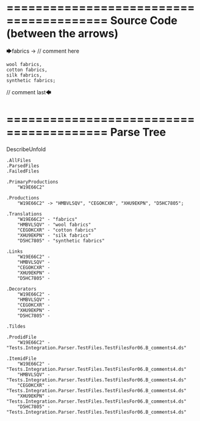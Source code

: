 ========================================
Source Code (between the arrows)
========================================

🡆fabrics -> // comment here

    wool fabrics,
    cotton fabrics,
    silk fabrics,
    synthetic fabrics;

// comment last🡄

========================================
Parse Tree
========================================
DescribeUnfold

    .AllFiles
    .ParsedFiles
    .FailedFiles

    .PrimaryProductions
        "W19E66C2" 

    .Productions
        "W19E66C2" -> "HMBVLSQV", "CEGOKCXR", "XHU9EKPN", "D5HC7805";

    .Translations
        "W19E66C2" - "fabrics"
        "HMBVLSQV" - "wool fabrics"
        "CEGOKCXR" - "cotton fabrics"
        "XHU9EKPN" - "silk fabrics"
        "D5HC7805" - "synthetic fabrics"

    .Links
        "W19E66C2" - 
        "HMBVLSQV" - 
        "CEGOKCXR" - 
        "XHU9EKPN" - 
        "D5HC7805" - 

    .Decorators
        "W19E66C2" - 
        "HMBVLSQV" - 
        "CEGOKCXR" - 
        "XHU9EKPN" - 
        "D5HC7805" - 

    .Tildes

    .ProdidFile
        "W19E66C2" - "Tests.Integration.Parser.TestFiles.TestFilesFor06.B_comments4.ds"

    .ItemidFile
        "W19E66C2" - "Tests.Integration.Parser.TestFiles.TestFilesFor06.B_comments4.ds"
        "HMBVLSQV" - "Tests.Integration.Parser.TestFiles.TestFilesFor06.B_comments4.ds"
        "CEGOKCXR" - "Tests.Integration.Parser.TestFiles.TestFilesFor06.B_comments4.ds"
        "XHU9EKPN" - "Tests.Integration.Parser.TestFiles.TestFilesFor06.B_comments4.ds"
        "D5HC7805" - "Tests.Integration.Parser.TestFiles.TestFilesFor06.B_comments4.ds"

